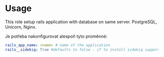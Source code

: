 Usage
====

This role setup rails application with database on same server.
PostgreSQL, Unicorn, Nginx.

Je potřeba nakonfigurovat alespoň tyto proměnné:
```yaml
rails_app_name: <name> # name of the application
rails__sidekiq: True #defaults to false - if to install sidekiq support - redis and restart scripts
```